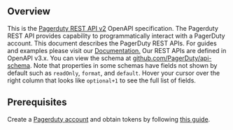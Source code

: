## Overview
This is the [Pagerduty REST API v2](https://developer.pagerduty.com/api-reference/) OpenAPI specification. The Pagerduty REST API provides capability to programmatically interact with a PagerDuty account. This document describes the PagerDuty REST APIs. For guides and examples please visit our [Documentation.](https://developer.pagerduty.com/docs/get-started/getting-started/) Our REST APIs are defined in OpenAPI v3.x. You can view the schema at [github.com/PagerDuty/api-schema](https://github.com/PagerDuty/api-schema). Note that properties in some schemas have fields not shown by default such as `readOnly`, `format`, and `default`. Hover your cursor over the right column that looks like `optional+1` to see the full list of fields.
## Prerequisites

  Create a [Pagerduty account](https://developer.pagerduty.com/sign-up/) and obtain tokens by following [this guide](https://support.pagerduty.com/docs/generating-api-keys#section-generating-a-general-access-rest-api-key).
